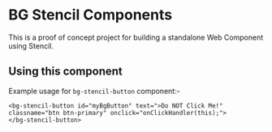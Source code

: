 # BG Stencil Components

This is a proof of concept project for building a standalone Web Component using Stencil.


## Using this component

Example usage for `bg-stencil-button` component:-
~~~~
<bg-stencil-button id="myBgButton" text=">Do NOT Click Me!" classname="btn btn-primary" onclick="onClickHandler(this);">
</bg-stencil-button>
~~~~
